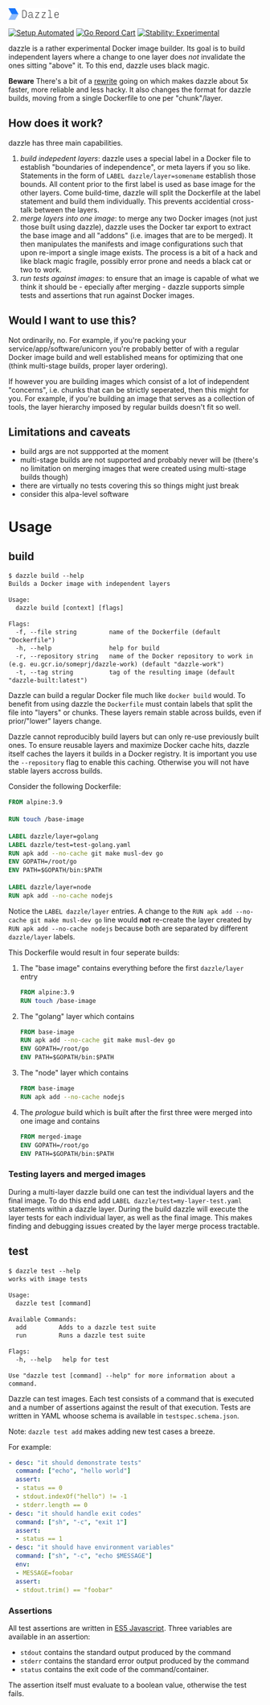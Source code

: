 <img src="logo.png" width="100">

[![Setup Automated](https://img.shields.io/badge/setup-automated-blue?logo=gitpod)](https://gitpod.io/#https://github.com/csweichel/dazzle)
[![Go Repord Cart](https://goreportcard.com/badge/github.com/csweichel/dazzle)](https://goreportcard.com/report/github.com/csweichel/dazzle)
[![Stability: Experimental](https://masterminds.github.io/stability/experimental.svg)](https://masterminds.github.io/stability/experimental.html)

dazzle is a rather experimental Docker image builder. Its goal is to build independent layers where a change to one layer does *not* invalidate the ones sitting "above" it. To this end, dazzle uses black magic.

**Beware** There's a bit of a [rewrite](https://github.com/csweichel/dazzle/tree/rewrite) going on which makes dazzle about 5x faster, more reliable and less hacky. It also changes the format for dazzle builds, moving from a single Dockerfile to one per "chunk"/layer.

## How does it work?
dazzle has three main capabilities.
1. _build indepedent layers_: dazzle uses a special label in a Docker file to establish "boundaries of independence", or meta layers if you so like. Statements in the form of `LABEL dazzle/layer=somename` establish those bounds. All content prior to the first label is used as base image for the other layers. Come build-time, dazzle will split the Dockerfile at the label statement and build them individually. This prevents accidential cross-talk between the layers.
2. _merge layers into one image_: to merge any two Docker images (not just those built using dazzle), dazzle uses the Docker tar export to extract the base image and all "addons" (i.e. images that are to be merged). It then manipulates the manifests and image configurations such that upon re-import a single image exists. The process is a bit of a hack and like black magic fragile, possibly error prone and needs a black cat or two to work.
3. _run tests against images_: to ensure that an image is capable of what we think it should be - epecially after merging - dazzle supports simple tests and assertions that run against Docker images.

## Would I want to use this?
Not ordinarily, no. For example, if you're packing your service/app/software/unicorn you're probably better of with a regular Docker image build and well established means for optimizing that one (think multi-stage builds, proper layer ordering).

If however you are building images which consist of a lot of independent "concerns", i.e. chunks that can be strictly seperated, then this might for you.
For example, if you're building an image that serves as a collection of tools, the layer hierarchy imposed by regular builds doesn't fit so well.

## Limitations and caveats
- build args are not suppported at the moment
- multi-stage builds are not supported and probably never will be (there's no limitation on merging images that were created using multi-stage builds though)
- there are virtually no tests covering this so things might just break
- consider this alpa-level software

# Usage

## build
```
$ dazzle build --help
Builds a Docker image with independent layers

Usage:
  dazzle build [context] [flags]

Flags:
  -f, --file string         name of the Dockerfile (default "Dockerfile")
  -h, --help                help for build
  -r, --repository string   name of the Docker repository to work in (e.g. eu.gcr.io/someprj/dazzle-work) (default "dazzle-work")
  -t, --tag string          tag of the resulting image (default "dazzle-built:latest")
```

Dazzle can build a regular Docker file much like `docker build` would. To benefit from using dazzle the `Dockerfile` must contain labels that split the file into "layers" or chunks.
These layers remain stable across builds, even if prior/"lower" layers change.

Dazzle cannot reproducibly build layers but can only re-use previously built ones. To ensure reusable layers and maximize Docker cache hits, dazzle itself caches the layers it builds in a Docker registry.
It is important you use the `--repository` flag to enable this caching. Otherwise you will not have stable layers accross builds.

Consider the following Dockerfile:
```Dockerfile
FROM alpine:3.9

RUN touch /base-image

LABEL dazzle/layer=golang
LABEL dazzle/test=test-golang.yaml
RUN apk add --no-cache git make musl-dev go
ENV GOPATH=/root/go
ENV PATH=$GOPATH/bin:$PATH

LABEL dazzle/layer=node
RUN apk add --no-cache nodejs
```

Notice the `LABEL dazzle/layer` entries. A change to the `RUN apk add --no-cache git make musl-dev go` line would **not** re-create the layer created by `RUN apk add --no-cache nodejs` because both are separated by different `dazzle/layer` labels.

This Dockerfile would result in four seperate builds:
1. The "base image" contains everything before the first `dazzle/layer` entry
   ```Dockerfile
   FROM alpine:3.9
   RUN touch /base-image
   ```
2. The "golang" layer which contains
   ```Dockerfile
   FROM base-image
   RUN apk add --no-cache git make musl-dev go
   ENV GOPATH=/root/go
   ENV PATH=$GOPATH/bin:$PATH
   ```
3. The "node" layer which contains
   ```Dockerfile
   FROM base-image
   RUN apk add --no-cache nodejs
   ```
4. The _prologue_ build which is built after the first three were merged into one image and contains
   ```Dockerfile
   FROM merged-image
   ENV GOPATH=/root/go
   ENV PATH=$GOPATH/bin:$PATH
   ```

### Testing layers and merged images
During a multi-layer dazzle build one can test the individual layers and the final image.
To do this end add `LABEL dazzle/test=my-layer-test.yaml` statements within a dazzle layer.
During the build dazzle will execute the layer tests for each individual layer, as well as the final image.
This makes finding and debugging issues created by the layer merge process tractable.

## test
```
$ dazzle test --help
works with image tests

Usage:
  dazzle test [command]

Available Commands:
  add         Adds to a dazzle test suite
  run         Runs a dazzle test suite

Flags:
  -h, --help   help for test

Use "dazzle test [command] --help" for more information about a command.
```

Dazzle can test images.
Each test consists of a command that is executed and a number of assertions against the result of that execution.
Tests are written in YAML whoose schema is available in `testspec.schema.json`.

Note: `dazzle test add` makes adding new test cases a breeze.

For example:
```YAML
- desc: "it should demonstrate tests"
  command: ["echo", "hello world"]
  assert:
  - status == 0
  - stdout.indexOf("hello") != -1
  - stderr.length == 0
- desc: "it should handle exit codes"
  command: ["sh", "-c", "exit 1"]
  assert:
  - status == 1
- desc: "it should have environment variables"
  command: ["sh", "-c", "echo $MESSAGE"]
  env:
  - MESSAGE=foobar
  assert:
  - stdout.trim() == "foobar"
```

### Assertions
All test assertions are written in [ES5 Javascript](https://github.com/robertkrimen/otto).
Three variables are available in an assertion:
- `stdout` contains the standard output produced by the command
- `stderr` contains the standard error output produced by the command
- `status` contains the exit code of the command/container.

The assertion itself must evaluate to a boolean value, otherwise the test fails.
